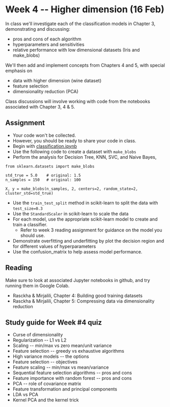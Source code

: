
# Week 4 -- Higher dimension (16 Feb)

In class we'll investigate each of the classification models in Chapter 3, demonstrating and discussing:

* pros and cons of each algorithm
* hyperparameters and sensitivities
* relative performance with low dimensional datasets (Iris and make_blobs)

We'll then add and implement concepts from Chapters 4 and 5, with special emphasis on

* data with higher dimension (wine dataset)
* feature selection
* dimensionality reduction (PCA)

Class discussions will involve working with code from the notebooks associated with Chapter 3, 4 & 5.

## Assignment

* Your code won't be collected. 
* However, you should be ready to share your code in class. 
* Begin with [classification.ipynb](https://github.com/umbcdata602/spring2021/blob/master/classification.ipynb)
* Use the following code to create a dataset with `make_blobs`
* Perform the analysis for Decision Tree, KNN, SVC, and Naive Bayes, 

```
from sklearn.datasets import make_blobs

std_true = 5.0    # original: 1.5
n_samples = 150   # original: 100

X, y = make_blobs(n_samples, 2, centers=2, random_state=2, cluster_std=std_true)
```

* Use the `train_test_split` method in scikit-learn to split the data with `test_size=0.3`
* Use the `StandardScaler` in scikit-learn to scale the data
* For each model, use the appropriate scikit-learn model to create and train a classifier.
    * Refer to week 3 reading assignment for guidance on the model you should use.
* Demonstrate overfitting and underfitting by plot the decision region and for different values of hyperparameters
* Use the confusion_matrix to help assess model performance.

## Reading

Make sure to look at associated Jupyter notebooks in github, and try running them in Google Colab.

* Rasckha & Mirjalili, Chapter 4: Building good training datasets
* Rasckha & Mirjalili, Chapter 5: Compressing data via dimensionality reduction

## Study guide for Week #4 quiz

* Curse of dimensionality
* Regularization -- L1 vs L2
* Scaling -- min/max vs zero mean/unit variance
* Feature selection -- greedy vs exhaustive algorithms
* High variance models -- the options
* Feature selection -- objectives
* Feature scaling -- min/max vs mean/variance
* Sequential feature selection algorithms -- pros and cons
* Feature importance with random forest -- pros and cons
* PCA -- role of covariance matrix
* Feature transformation and principal components
* LDA vs PCA
* Kernel PCA and the kernel trick
